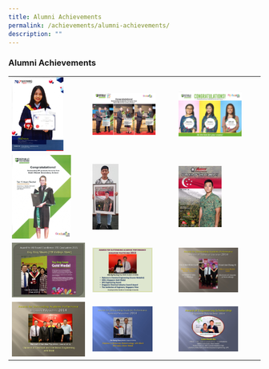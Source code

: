 ```yaml
---
title: Alumni Achievements
permalink: /achievements/alumni-achievements/
description: ""
---
```


### Alumni Achievements

|  |  |  |
|---|---|---|
| <img src="/images/aa1.png" style="width:70%">   | <img src="/images/aa5.png" style="width:80%"> | <img src="/images/aa3.png" style="width:80%"> |
| <img src="/images/aa4.png" style="width:80%"> | <img src="/images/aa2.png" style="width:33%"> | <img src="/images/aa6.png" style="width:55%"> |
| <img src="/images/aa7.png" style="width:99%"> | <img src="/images/aa8.png" style="width:76%"> | <img src="/images/aa9.png" style="width:76%"> |
| <img src="/images/aa10.png" style="width:99%"> | <img src="/images/aa11.png" style="width:76%"> | <img src="/images/aa12.png" style="width:76%"> |